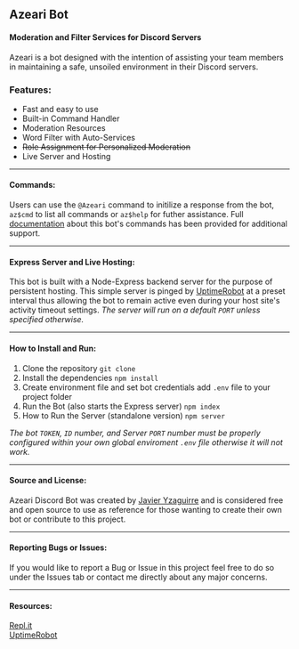## Azeari Bot
#### Moderation and Filter Services for Discord Servers
Azeari is a bot designed with the intention of assisting your team members in maintaining a safe, unsoiled environment in their Discord servers. 
### **Features:**
* Fast and easy to use
* Built-in Command Handler
* Moderation Resources 
* Word Filter with Auto-Services
* ~~Role Assignment for Personalized Moderation~~
* Live Server and Hosting
___
#### **Commands:**
Users can use the `@Azeari` command to initilize a response from the bot,  `az$cmd` to list all commands or `az$help` for futher assistance. Full [documentation](#./commands/command.md) about this bot's commands has been provided for additional support.  
___
#### **Express Server and Live Hosting:**
This bot is built with a Node-Express backend server for the purpose of persistent hosting. This simple server is pinged by [UptimeRobot](https://uptimerobot.com) at a preset interval thus allowing the bot to remain active even during your host site's activity timeout settings. 
*The server will run on a default `PORT` unless specified otherwise.*
___
#### **How to Install and Run:**
1. Clone the repository
`git clone` 
2. Install the dependencies
`npm install` 
3. Create environment file and set bot credentials
 add `.env` file to your project folder
4. Run the Bot (also starts the Express server)
`npm index`
5. How to Run the Server (standalone version)
`npm server`

*The bot `TOKEN`, `ID` number, and Server `PORT` number must be properly configured within your own global enviroment `.env` file otherwise it will not work.*
___
#### **Source and License:**
Azeari Discord Bot was created by [Javier Yzaguirre](https://github.com/inglorious-ratbastard) and is considered free and open source to use as reference for those wanting to create their own bot or contribute to this project. 
___
#### **Reporting Bugs or Issues:**
If you would like to report a Bug or Issue in this project feel free to do so under the Issues tab or contact me directly about any major concerns. 
___
#### **Resources:**
[Repl.it](https://repl.it/)<br>
[UptimeRobot](https://uptimerobot.com/)

